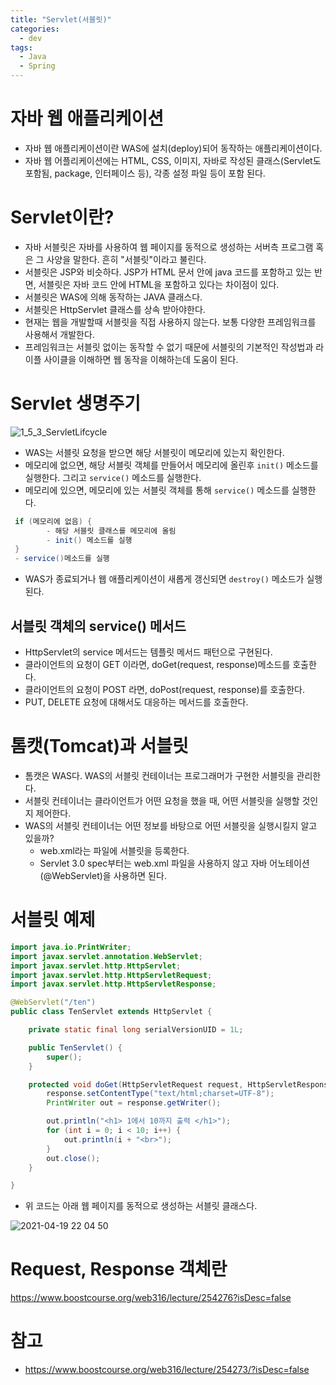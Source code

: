 ```yaml
---
title: "Servlet(서블릿)"
categories:
  - dev
tags:
  - Java
  - Spring
---
```


# 자바 웹 애플리케이션
- 자바 웹 애플리케이션이란 WAS에 설치(deploy)되어 동작하는 애플리케이션이다.
- 자바 웹 어플리케이션에는 HTML, CSS, 이미지, 자바로 작성된 클래스(Servlet도 포함됨, package, 인터페이스 등), 각종 설정 파일 등이 포함 된다.

# Servlet이란?
- 자바 서블릿은 자바를 사용하여 웹 페이지를 동적으로 생성하는 서버측 프로그램 혹은 그 사양을 말한다. 흔히 "서블릿"이라고 불린다. 
- 서블릿은 JSP와 비슷하다. JSP가 HTML 문서 안에 java 코드를 포함하고 있는 반면, 서블릿은 자바 코드 안에 HTML을 포함하고 있다는 차이점이 있다.
- 서블릿은 WAS에 의해 동작하는 JAVA 클래스다.
- 서블릿은 HttpServlet 클래스를 상속 받아야한다.
- 현재는 웹을 개발할때 서블릿을 직접 사용하지 않는다. 보통 다양한 프레임워크를 사용해서 개발한다.
- 프레임워크는 서블릿 없이는 동작할 수 없기 때문에 서블릿의 기본적인 작성법과 라이플 사이클을 이해하면 웹 동작을 이해하는데 도움이 된다. 

# Servlet 생명주기

![1_5_3_ServletLifcycle](https://user-images.githubusercontent.com/37281119/115241849-3d279700-a15c-11eb-999c-309ed7e90275.PNG)

- WAS는 서블릿 요청을 받으면 해당 서블릿이 메모리에 있는지 확인한다.
- 메모리에 없으면, 해당 서블릿 객체를 만들어서 메모리에 올린후 `init()` 메소드를 실행한다. 그리고 `service()` 메소드를 실행한다.
- 메모리에 있으면, 메모리에 있는 서블릿 객체를 통해 `service()` 메소드를 실행한다.

```java
 if (메모리에 없음) {
 		- 해당 서블릿 클래스를 메모리에 올림
 		- init() 메소드를 실행
 }
 - service()메소드를 실행
```

- WAS가 종료되거나 웹 애플리케이션이 새롭게 갱신되면 `destroy()` 메소드가 실행된다.

## 서블릿 객체의 service() 메서드

- HttpServlet의 service 메서드는 템플릿 메서드 패턴으로 구현된다.
- 클라이언트의 요청이 GET 이라면, doGet(request, response)메소드를 호출한다.
- 클라이언트의 요청이 POST 라면,  doPost(request, response)를 호출한다.
- PUT, DELETE 요청에 대해서도 대응하는 메서드를 호출한다. 

# 톰캣(Tomcat)과 서블릿

- 톰캣은 WAS다. WAS의 서블릿 컨테이너는 프로그래머가 구현한 서블릿을 관리한다. 
- 서블릿 컨테이너는 클라이언트가 어떤 요청을 했을 때, 어떤 서블릿을 실행할 것인지 제어한다.
- WAS의 서블릿 컨테이너는 어떤 정보를 바탕으로 어떤 서블릿을 실행시킬지 알고 있을까?
  - web.xml라는 파일에 서블릿을 등록한다.
  - Servlet 3.0 spec부터는 web.xml 파일을 사용하지 않고 자바 어노테이션(@WebServlet)을 사용하면 된다. 

# 서블릿 예제 

```java
import java.io.PrintWriter;
import javax.servlet.annotation.WebServlet;
import javax.servlet.http.HttpServlet;
import javax.servlet.http.HttpServletRequest;
import javax.servlet.http.HttpServletResponse;

@WebServlet("/ten")
public class TenServlet extends HttpServlet {

    private static final long serialVersionUID = 1L;

    public TenServlet() {
        super();
    }

    protected void doGet(HttpServletRequest request, HttpServletResponse response) {
        response.setContentType("text/html;charset=UTF-8");
        PrintWriter out = response.getWriter();

        out.println("<h1> 1에서 10까지 출력 </h1>");
        for (int i = 0; i < 10; i++) {
            out.println(i + "<br>");
        }
        out.close();
    }

}
```

- 위 코드는 아래 웹 페이지를 동적으로 생성하는 서블릿 클래스다. 

![2021-04-19 22 04 50](https://user-images.githubusercontent.com/37281119/115240985-45330700-a15b-11eb-9290-5c5ae679cb8b.jpg)

# Request, Response 객체란

https://www.boostcourse.org/web316/lecture/254276?isDesc=false

# 참고 

- https://www.boostcourse.org/web316/lecture/254273/?isDesc=false